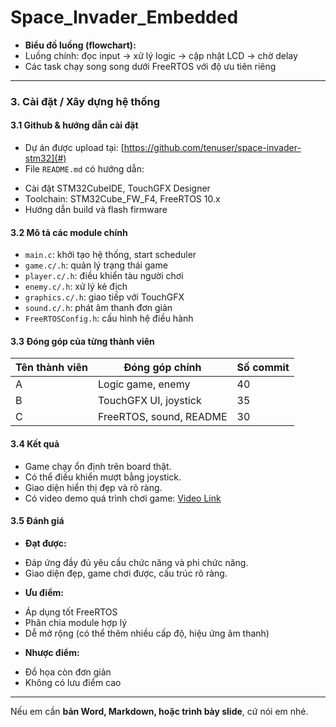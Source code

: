 # Space_Invader_Embedded

- **Biểu đồ luồng (flowchart):**  
- Luồng chính: đọc input → xử lý logic → cập nhật LCD → chờ delay  
- Các task chạy song song dưới FreeRTOS với độ ưu tiên riêng  

---

### **3. Cài đặt / Xây dựng hệ thống**

#### 3.1 Github & hướng dẫn cài đặt  

- Dự án được upload tại: [https://github.com/tenuser/space-invader-stm32](#)  
- File `README.md` có hướng dẫn:  
+ Cài đặt STM32CubeIDE, TouchGFX Designer  
+ Toolchain: STM32Cube_FW_F4, FreeRTOS 10.x  
+ Hướng dẫn build và flash firmware  

#### 3.2 Mô tả các module chính  

- `main.c`: khởi tạo hệ thống, start scheduler  
- `game.c/.h`: quản lý trạng thái game  
- `player.c/.h`: điều khiển tàu người chơi  
- `enemy.c/.h`: xử lý kẻ địch  
- `graphics.c/.h`: giao tiếp với TouchGFX  
- `sound.c/.h`: phát âm thanh đơn giản  
- `FreeRTOSConfig.h`: cấu hình hệ điều hành  

#### 3.3 Đóng góp của từng thành viên  

| Tên thành viên | Đóng góp chính | Số commit |
|----------------|----------------|------------|
| A              | Logic game, enemy | 40         |
| B              | TouchGFX UI, joystick | 35         |
| C              | FreeRTOS, sound, README | 30         |

#### 3.4 Kết quả  

- Game chạy ổn định trên board thật.  
- Có thể điều khiển mượt bằng joystick.  
- Giao diện hiển thị đẹp và rõ ràng.  
- Có video demo quá trình chơi game: [Video Link](#)

#### 3.5 Đánh giá  

- **Đạt được:**  
+ Đáp ứng đầy đủ yêu cầu chức năng và phi chức năng.  
+ Giao diện đẹp, game chơi được, cấu trúc rõ ràng.  

- **Ưu điểm:**  
+ Áp dụng tốt FreeRTOS  
+ Phân chia module hợp lý  
+ Dễ mở rộng (có thể thêm nhiều cấp độ, hiệu ứng âm thanh)  

- **Nhược điểm:**  
+ Đồ họa còn đơn giản  
+ Không có lưu điểm cao  

---

Nếu em cần **bản Word, Markdown, hoặc trình bày slide**, cứ nói em nhé.
